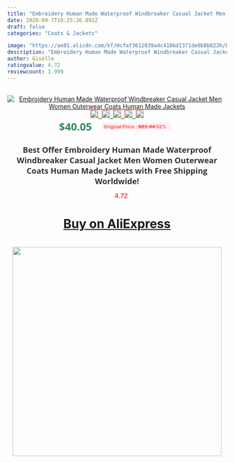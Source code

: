 ```yaml
---
title: "Embroidery Human Made Waterproof Windbreaker Casual Jacket Men Women Outerwear Coats Human Made Jackets"
date: 2020-09-7T10:25:36.892Z
draft: false
categories: "Coats & Jackets"

image: "https://ae01.alicdn.com/kf/Hcfaf3612039a4c4186d1371de0b8b822h/Embroidery-Human-Made-Waterproof-Windbreaker-Casual-Jacket-Men-Women-Outerwear-Coats-Human-Made-Jackets.jpg"
description: "Embroidery Human Made Waterproof Windbreaker Casual Jacket Men Women Outerwear Coats Human Made Jackets"
author: Giselle
ratingvalue: 4.72
reviewcount: 1.999
---
```

<br>
<div style="text-align: center;">
<a href="https://s.click.aliexpress.com/e/_9QJ3oh" target="_blank" rel="nofollow noopener noreferrer"><img alt="Embroidery Human Made Waterproof Windbreaker Casual Jacket Men Women Outerwear Coats Human Made Jackets" class="magnifier-image" src="https://ae01.alicdn.com/kf/Hcfaf3612039a4c4186d1371de0b8b822h/Embroidery-Human-Made-Waterproof-Windbreaker-Casual-Jacket-Men-Women-Outerwear-Coats-Human-Made-Jackets.jpg_640x640.jpg">
<br>
<img style="border:1px solid salmon" src="https://ae01.alicdn.com/kf/Hcfaf3612039a4c4186d1371de0b8b822h/Embroidery-Human-Made-Waterproof-Windbreaker-Casual-Jacket-Men-Women-Outerwear-Coats-Human-Made-Jackets.jpg_120x120.jpg">&nbsp;&nbsp;<img style="border:1px solid salmon" src="https://ae01.alicdn.com/kf/Hd73c517d25a945fa9eca18042d412e939/Embroidery-Human-Made-Waterproof-Windbreaker-Casual-Jacket-Men-Women-Outerwear-Coats-Human-Made-Jackets.jpg_120x120.jpg">&nbsp;&nbsp;<img style="border:1px solid salmon" src="https://ae01.alicdn.com/kf/H1f179b56a687487fa9ad77836a5a09c9E/Embroidery-Human-Made-Waterproof-Windbreaker-Casual-Jacket-Men-Women-Outerwear-Coats-Human-Made-Jackets.jpg_120x120.jpg">&nbsp;&nbsp;<img style="border:1px solid salmon" src="https://ae01.alicdn.com/kf/H9af89654620146c3841b2e45a7b0897fc/Embroidery-Human-Made-Waterproof-Windbreaker-Casual-Jacket-Men-Women-Outerwear-Coats-Human-Made-Jackets.jpg_120x120.jpg">&nbsp;&nbsp;<img style="border:1px solid salmon" src="https://ae01.alicdn.com/kf/Hf8dd2ca612d344a1851cd916922cbaabx/Embroidery-Human-Made-Waterproof-Windbreaker-Casual-Jacket-Men-Women-Outerwear-Coats-Human-Made-Jackets.jpg_120x120.jpg"></a></div><br0>
<div style="text-align: center;"><span style="background-color: white; border: 0px; box-sizing: border-box; color: seagreen; display: inline-block; font-family: &quot;open sans&quot; , &quot;arial&quot; , &quot;helvetica&quot; , sans-serif , &quot;heiti&quot;; font-size: 24px; font-stretch: inherit; font-weight: 700; line-height: inherit; margin: 0px 10px 0px 0px; padding: 0px; vertical-align: middle;">$40.05 </span>
<span style="background: rgb(255 , 241 , 241); border-radius: 3px; border: 0px; box-sizing: border-box; color: #ff4747; display: inline-block; font-family: inherit; font-size: 12px; font-stretch: inherit; font-style: inherit; font-variant: inherit; font-weight: 600; line-height: inherit; margin: 0px; padding: 2px 5px; transform: scale(0.9); vertical-align: middle;">Original Price : <b style="text-decoration: line-through;">$83.44 </b> 52%&nbsp;&nbsp;</span></div>
<h1 style="color: #333333; display: inline-block; font-family: &quot;open sans&quot; , &quot;arial&quot; , &quot;helvetica&quot; , sans-serif , &quot;heiti&quot;; font-size: 18px; font-stretch: inherit; font-weight: 700; text-align: center;">Best Offer Embroidery Human Made Waterproof Windbreaker Casual Jacket Men Women Outerwear Coats Human Made Jackets with Free Shipping Worldwide!</h1>
<div style="color: #ff4747; text-align: center;">
<img src="https://4.bp.blogspot.com/-M0ZcTcb-5uY/XleCXlxnR4I/AAAAAAAAAEc/OrjgMkXV1oMQFaCRZj5HQwOCBcu3w1FegCPcBGAYYCw/s1600/star.png" style="height: 15px;">&nbsp;<b>4.72</b></div>
<div class="button_cont" align="center"><a class="buynow_a" href="https://s.click.aliexpress.com/e/_9QJ3oh" target="_blank" rel="nofollow noopener noreferrer"><H1>Buy on AliExpress</H1></a></div><br>
<div class="separator" style="clear: both; text-align: center;">
<img src="https://lh3.googleusercontent.com/-pTy5HemUv9M/XlePHvY0dAI/AAAAAAAAAE4/0nX5iRUoIWY8eMW9Dpxeirr157OZliDIgCLcBGAsYHQ/s1600/badge.gif" width="480">
</div>
